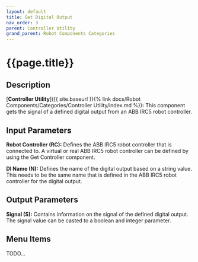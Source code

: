 ```yaml
---
layout: default
title: Get Digital Output
nav_order: 3
parent: Controller Utility
grand_parent: Robot Components Categories
---
```


# **{{page.title}}**

## **Description**

[**Controller Utility**]({{ site.baseurl }}{% link docs/Robot Components/Categories/Controller Utility/index.md %})**:** This component gets the signal of a defined digital output from an ABB IRC5 robot controller.

## **Input Parameters**

**Robot Controller (RC):** Defines the ABB IRC5 robot controller that is connected to. A virtual or real ABB IRC5 robot controller can be defined by using the Get Controller component.

**DI Name (N):** Defines the name of the digital output based on a string value. This needs to be the same name that is defined in the ABB IRC5 robot controller for the digital output.

## **Output Parameters**

**Signal (S):** Contains information on the signal of the defined digital output. The signal value can be casted to a boolean and integer parameter.

## **Menu Items**

TODO...